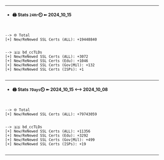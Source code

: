 

---
- #### 🖨️ **Stats** `24Hr`⏲️ ➼ 2024_10_15
```console


--> 🌐 Total
[+] New/ReNewed SSL Certs (ALL): +19448840


--> 🇧🇩 bd_ccTLDs
[+] New/ReNewed SSL Certs (ALL): +3072
[+] New/ReNewed SSL Certs (Edu): +1046
[+] New/ReNewed SSL Certs (Gov|Mil): +132
[+] New/ReNewed SSL Certs (ISPs): +1


```

---
- #### 🖨️ **Stats** `7Days`⏲️ ➼ 2024_10_15 <--> 2024_10_08
```console


--> 🌐 Total
[+] New/ReNewed SSL Certs (ALL): +79743059


--> 🇧🇩 bd_ccTLDs
[+] New/ReNewed SSL Certs (ALL): +11356
[+] New/ReNewed SSL Certs (Edu): +3292
[+] New/ReNewed SSL Certs (Gov|Mil): +499
[+] New/ReNewed SSL Certs (ISPs): +19


```

---

